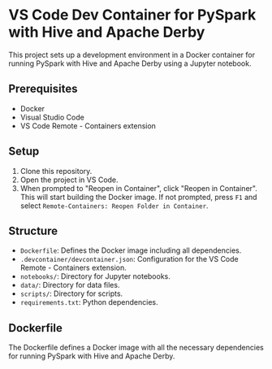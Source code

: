 # VS Code Dev Container for PySpark with Hive and Apache Derby

This project sets up a development environment in a Docker container for running PySpark with Hive and Apache Derby using a Jupyter notebook.

## Prerequisites

- Docker
- Visual Studio Code
- VS Code Remote - Containers extension

## Setup

1. Clone this repository.
2. Open the project in VS Code.
3. When prompted to "Reopen in Container", click "Reopen in Container". This will start building the Docker image. If not prompted, press `F1` and select `Remote-Containers: Reopen Folder in Container`.

## Structure

- `Dockerfile`: Defines the Docker image including all dependencies.
- `.devcontainer/devcontainer.json`: Configuration for the VS Code Remote - Containers extension.
- `notebooks/`: Directory for Jupyter notebooks.
- `data/`: Directory for data files.
- `scripts/`: Directory for scripts.
- `requirements.txt`: Python dependencies.

## Dockerfile

The Dockerfile defines a Docker image with all the necessary dependencies for running PySpark with Hive and Apache Derby.